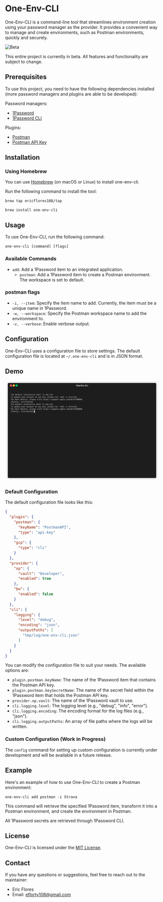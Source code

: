 # One-Env-CLI

One-Env-CLI is a command-line tool that streamlines environment creation using your password manager as the provider. It provides a convenient way to manage and create environments, such as Postman environments, quickly and securely.

![Beta](https://img.shields.io/badge/status-beta-yellow)

This entire project is currently in beta. All features and functionality are subject to change.

## Prerequisites

To use this project, you need to have the following dependencies installed (more password managers and plugins are able to be developed): 

Password managers: 
- [1Password](https://1password.com/)
- [1Password CLI](https://developer.1password.com/docs/cli/)

Plugins: 
- [Postman](https://www.postman.com/)
- [Postman API Key](https://web.postman.co/settings/me/api-keys)

## Installation

### Using Homebrew

You can use [Homebrew](https://brew.sh/) (on macOS or Linux) to install one-env-cli.

Run the following command to install the tool:

```
brew tap ericflores108/tap
```
```
brew install one-env-cli
```
## Usage

To use One-Env-CLI, run the following command:

```
one-env-cli [command] [flags]
```

### Available Commands

- `add`: Add a 1Password item to an integrated application.
  - `postman`: Add a 1Password item to create a Postman environment. The workspace is set to default. 

### postman flags

- `-i, --item`: Specify the item name to add. Currently, the item must be a unique name in 1Password. 
- `-w, --workspace`: Specify the Postman workspace name to add the environment to. 
- `-v, --verbose`: Enable verbose output.

## Configuration

One-Env-CLI uses a configuration file to store settings. The default configuration file is located at `~/.one-env-cli` and is in JSON format.

## Demo

![Demo GIF](./images/cli.gif)

### Default Configuration

The default configuration file looks like this:

```json
{
  "plugin": {
    "postman": {
      "keyName": "PostmanAPI",
      "type": "api-key"
    },
    "gcp": {
      "type": "cli"
    }
  },
  "provider": {
    "op": {
      "vault": "Developer",
      "enabled": true
    },
    "bw": {
      "enabled": false
    }
  },
  "cli": {
    "logging": {
      "level": "debug",
      "encoding": "json",
      "outputPaths": [
        "tmp/log/one-env-cli.json"
      ]
    }
  }
}

```

You can modify the configuration file to suit your needs. The available options are:

- `plugin.postman.keyName`: The name of the 1Password item that contains the Postman API key.
- `plugin.postman.keySecretName`: The name of the secret field within the 1Password item that holds the Postman API key.
- `provider.op.vault`: The name of the 1Password vault to use.
- `cli.logging.level`: The logging level (e.g., "debug", "info", "error").
- `cli.logging.encoding`: The encoding format for the log files (e.g., "json").
- `cli.logging.outputPaths`: An array of file paths where the logs will be written.

### Custom Configuration (Work in Progress)

The `config` command for setting up custom configuration is currently under development and will be available in a future release.

## Example

Here's an example of how to use One-Env-CLI to create a Postman environment:

```
one-env-cli add postman -i Strava
```

This command will retrieve the specified 1Password item, transform it into a Postman environment, and create the environment in Postman.

All 1Password secrets are retrieved through 1Password CLI. 

## License

One-Env-CLI is licensed under the [MIT License](LICENSE).

## Contact

If you have any questions or suggestions, feel free to reach out to the maintainer:

- Eric Flores
- Email: eflorty108@gmail.com